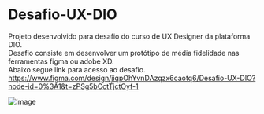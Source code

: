 # Desafio-UX-DIO
Projeto desenvolvido para desafio do curso de UX Designer da plataforma DIO. <br> Desafio  consiste em desenvolver um protótipo de média fidelidade nas ferramentas figma ou adobe XD.<br>
Abaixo segue link para acesso ao desafio.<br>
https://www.figma.com/design/jiqpOhYvnDAzqzx6caotq6/Desafio-UX-DIO?node-id=0%3A1&t=zPSg5bCctTjctOyf-1

![image](https://github.com/Breno-caio/Desafio-UX-DIO/assets/56974829/d33291fc-d9b2-4dc7-823e-22ee66f347a8)


